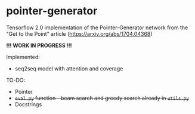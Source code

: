 # pointer-generator

Tensorflow 2.0 implementation of the Pointer-Generator network from the "Get to the Point" article (https://arxiv.org/abs/1704.04368)

**!!! WORK IN PROGRESS !!!**

Implemented:
* seq2seq model with attention and coverage

TO-DO:
* Pointer
* ~~`eval.py` function - beam search and greedy search already in `utils.py`~~
* Docstrings
